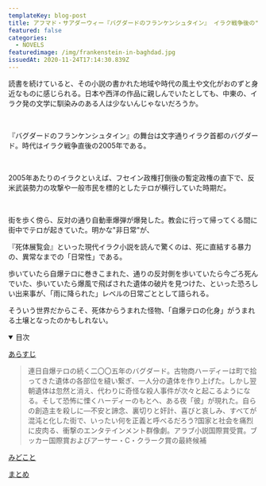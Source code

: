 ```yaml
---
templateKey: blog-post
title: アフマド・サアダーウィー『バグダードのフランケンシュタイン』 イラク戦争後の"日常"から生まれた怪物
featured: false
categories:
  - NOVELS
featuredimage: /img/frankenstein-in-baghdad.jpg
issuedAt: 2020-11-24T17:14:30.839Z
---
```


読書を続けていると、その小説の書かれた地域や時代の風土や文化がおのずと身近なものに感じられる。日本や西洋の作品に親しんでいたとしても、中東の、イラク発の文学に馴染みのある人は少ないんじゃないだろうか。

<br>

『バグダードのフランケンシュタイン』の舞台は文字通りイラク首都のバグダード。時代はイラク戦争直後の2005年である。

<br>

2005年あたりのイラクといえば、フセイン政権打倒後の暫定政権の直下で、反米武装勢力の攻撃や一般市民を標的としたテロが横行していた時期だ。

<br>

街を歩く傍ら、反対の通り自動車爆弾が爆発した。教会に行って帰ってくる間に街中でテロが起きていた。明かな"非日常"が、

『死体展覧会』といった現代イラク小説を読んで驚くのは、死に直結する暴力の、異常なまでの「日常性」である。

歩いていたら自爆テロに巻きこまれた、通りの反対側を歩いていたら今ごろ死んでいた、歩いていたら爆風で飛ばされた遺体の破片を見つけた、といった恐ろしい出来事が、「雨に降られた」レベルの日常ごととして語られる。

そういう世界だからこそ、死体からうまれた怪物、「自爆テロの化身」がうまれる土壌となったのかもしれない。


<details open><summary>目次</summary>

[あらすじ](#)
>連日自爆テロの続く二〇〇五年のバグダード。古物商ハーディーは町で拾ってきた遺体の各部位を縫い繋ぎ、一人分の遺体を作り上げた。しかし翌朝遺体は忽然と消え、代わりに奇怪な殺人事件が次々と起こるようになる。そして恐怖に慄くハーディーのもとへ、ある夜「彼」が現れた。自らの創造主を殺しに―不安と諦念、裏切りと奸計、喜びと哀しみ、すべてが混沌と化した街で、いったい何を正義と呼べるだろう?国家と社会を痛烈に皮肉る、衝撃のエンタテインメント群像劇。アラブ小説国際賞受賞。ブッカー国際賞およびアーサー・C・クラーク賞の最終候補 

[みどこと](#)

[まとめ](#matome)

</details>